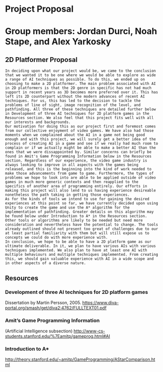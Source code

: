 # Project Proposal

# Group members: Jordan Durci, Noah Stape, and Alex Yarkosky

## 2D Platformer Proposal

	In deciding upon what our project would be, we came to the conclusion that we wanted it to be one where we would be able to explore as wide a range of AI techniques as possible. To do this, we ended up on choosing to make a 2D platformer. The main problem associated with AI in 2D platformers is that the 2D genre in specific has not had much support in recent years as 3D becomes more preferred over it. This has left its 2D counterpart without the modern advances of recent AI techniques. For us, this has led to the decision to tackle the problems of line of sight, image recognition of the level, and pathfinding. All three of these techniques are detailed further below in Development of three AI techniques for 2D platform games in the Resources section. We also feel that this project fits well with all our interests and backgrounds.
	Our motivation for doing this as our project first and foremost comes from our collective enjoyment of video games. We have also had those moments when we complained about the AI in a game not being good enough and with this project, we will surely get a better idea of the process of creating AI in a game and see if we really had much room to complain or if we actually might be able to make a better AI than the ones that we were dissappointed by. Similar concerns can briefly be found in Amit's Game Programming Information below in the Resources section. Regardless of our experience, the video game industry is always looking to improve in all aspects with the games being released, and this is the beginning into the kind of work needed to make those advancements from game to game. Furthermore, the types of problems we hope to look into are able to be applied outside of video games in much more generic contexts and then reapplied to the specifics of another area of programming entirely. Our efforts in making this project will also lend to us having experience desireable nonetheless the path taking in getting those experiences.	
	As for the kinds of tools we intend to use for gaining the desired experiences at this point so far, we have currently decided upon using Unity to create the game and use the A* algorithm for the implementation of pathfinding. Greater details on this algorithm may be found below under Introduction to A* in the Resources section. Other tools or algorithms are likely to be needed but need more consideration and nevertheless have the potential to change. The tools already outlined should not present too great of challenges due to our at least partial familiarity with them but will still expose us to concepts we could do with more experience with.
	In conclusion, we hope to be able to have a 2D platform game as our ultimate deliverable. In it, we plan to have various AIs with various techniques implemented. We also plan to have at least one AI with multiple behaviours and multiple techniques implemented. From creating this, we should gain valuable experience with AI in a wide scope and in other aspects of a diverse nature.

## Resources

### Development of three AI techniques for 2D platform games

Dissertation by Martin Persson, 2005.
https://www.diva-portal.org/smash/get/diva2:4762/FULLTEXT01.pdf

### Amit’s Game Programming Information

(Artificial Intelligence subsection)
http://www-cs-students.stanford.edu/%7Eamitp/gameprog.html#AI

### Introduction to A*

http://theory.stanford.edu/~amitp/GameProgramming/AStarComparison.html
